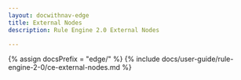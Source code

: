```yaml
---
layout: docwithnav-edge
title: External Nodes
description: Rule Engine 2.0 External Nodes

---
```


{% assign docsPrefix = "edge/" %}
{% include docs/user-guide/rule-engine-2-0/ce-external-nodes.md %}
